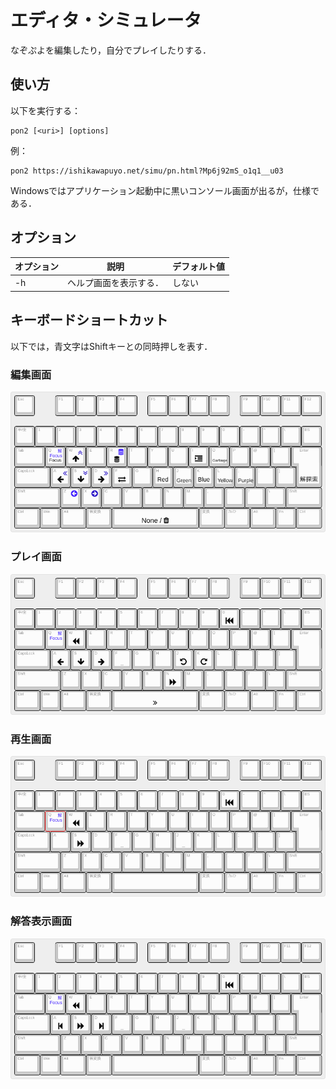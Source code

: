# エディタ・シミュレータ

なぞぷよを編集したり，自分でプレイしたりする．

## 使い方

以下を実行する：

```shell
pon2 [<uri>] [options]
```

例：

```shell
pon2 https://ishikawapuyo.net/simu/pn.html?Mp6j92mS_o1q1__u03
```

Windowsではアプリケーション起動中に黒いコンソール画面が出るが，仕様である．

## オプション

| オプション | 説明                     | デフォルト値 |
| ---------- | ------------------------ | ------------ |
| -h         | ヘルプ画面を表示する．   | しない       |

## キーボードショートカット

以下では，青文字はShiftキーとの同時押しを表す．

### 編集画面

![](./figs/pon!-tsu-edit.png)

### プレイ画面

![](./figs/pon!-tsu-play.png)

### 再生画面

![](./figs/pon!-tsu-replay.png)

### 解答表示画面

![](./figs/pon!-tsu-answer.png)